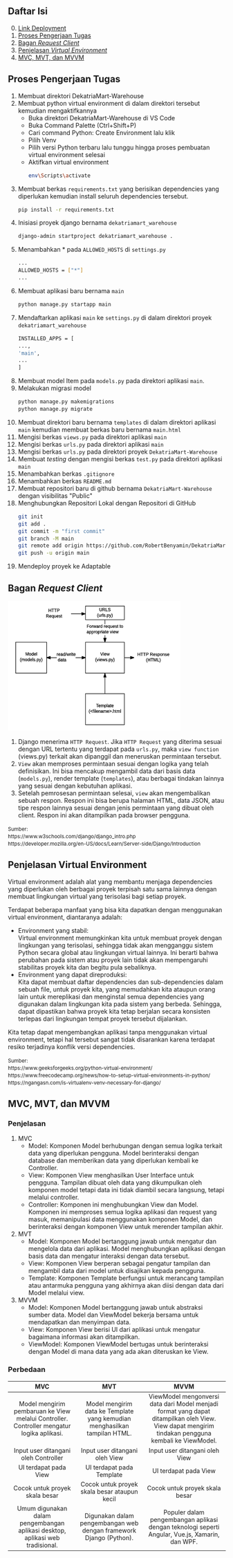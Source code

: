 ## Daftar Isi

0. [Link Deployment](https://dekatriamart-warehouse.adaptable.app/)
1. [Proses Pengerjaan Tugas](#proses-pengerjaan-tugas)
2. [Bagan _Request Client_](#bagan-request-client)
3. [Penjelasan _Virtual Environment_](#penjelasan-virtual-environment)
4. [MVC, MVT, dan MVVM](#mvc-mvt-dan-mvvm)

## Proses Pengerjaan Tugas

1. Membuat direktori DekatriaMart-Warehouse
2. Membuat python virtual environment di dalam direktori tersebut kemudian mengaktifkannya
    - Buka direktori DekatriaMart-Warehouse di VS Code
    - Buka Command Palette (Ctrl+Shift+P)
    - Cari command Python: Create Environment lalu klik
    - Pilih Venv
    - Pilih versi Python terbaru lalu tunggu hingga proses pembuatan virtual environment selesai
    - Aktifkan virtual environment
        ```bash
        env\Scripts\activate
        ```
3. Membuat berkas `requirements.txt` yang berisikan dependencies yang diperlukan kemudian install seluruh dependencies tersebut.
    ```bash
    pip install -r requirements.txt
    ```
4. Inisiasi proyek django bernama `dekatriamart_warehouse`
    ```bash
    django-admin startproject dekatriamart_warehouse .
    ```
5. Menambahkan \* pada `ALLOWED_HOSTS` di `settings.py`
    ```bash
    ...
    ALLOWED_HOSTS = ["*"]
    ...
    ```
6. Membuat aplikasi baru bernama `main`
    ```bash
    python manage.py startapp main
    ```
7. Mendaftarkan aplikasi `main` ke `settings.py` di dalam direktori proyek `dekatriamart_warehouse`
    ```bash
    INSTALLED_APPS = [
    ...,
    'main',
    ...
    ]
    ```
8. Membuat model Item pada `models.py` pada direktori aplikasi `main`.
9. Melakukan migrasi model
    ```bash
    python manage.py makemigrations
    python manage.py migrate
    ```
10. Membuat direktori baru bernama `templates` di dalam direktori aplikasi `main` kemudian membuat berkas baru bernama `main.html`
11. Mengisi berkas `views.py` pada direktori aplikasi `main`
12. Mengisi berkas `urls.py` pada direktori aplikasi `main`
13. Mengisi berkas `urls.py` pada direktori proyek `DekatriaMart-Warehouse`
14. Membuat _testing_ dengan mengisi berkas `test.py` pada direktori aplikasi `main`
15. Menambahkan berkas `.gitignore`
16. Menambahkan berkas `README.md`
17. Membuat repositori baru di github bernama `DekatriaMart-Warehouse` dengan visibilitas "Public"
18. Menghubungkan Repositori Lokal dengan Repositori di GitHub
    ```bash
    git init
    git add .
    git commit -m "first commit"
    git branch -M main
    git remote add origin https://github.com/RobertBenyamin/DekatriaMart-Warehouse.git
    git push -u origin main
    ```
19. Mendeploy proyek ke Adaptable

## Bagan _Request Client_
<img src="static/images/django_request.png" alt="Bagan" width="400" height="300"> <br>
1. Django menerima `HTTP Request`. Jika `HTTP Request` yang diterima sesuai dengan URL tertentu yang terdapat pada `urls.py`, maka `view function` (views.py) terkait akan dipanggil dan meneruskan permintaan tersebut.
2. `View` akan memproses permintaan sesuai dengan logika yang telah definisikan. Ini bisa mencakup mengambil data dari basis data (`models.py`), render template (`templates`), atau berbagai tindakan lainnya yang sesuai dengan kebutuhan aplikasi.
3. Setelah pemrosesan permintaan selesai, `view` akan mengembalikan sebuah respon. Respon ini bisa berupa halaman HTML, data JSON, atau tipe respon lainnya sesuai dengan jenis permintaan yang dibuat oleh client. Respon ini akan ditampilkan pada browser pengguna.

<small>
Sumber: <br>  
https://www.w3schools.com/django/django_intro.php <br>
https://developer.mozilla.org/en-US/docs/Learn/Server-side/Django/Introduction
</small>

## Penjelasan Virtual Environment
Virtual environment adalah alat yang membantu menjaga dependencies yang diperlukan oleh berbagai proyek terpisah satu sama lainnya dengan membuat lingkungan virtual yang terisolasi bagi setiap proyek.

Terdapat beberapa manfaat yang bisa kita dapatkan dengan menggunakan virtual environment, diantaranya adalah:
- Environment yang stabil: <br>
Virtual environment memungkinkan kita untuk membuat proyek dengan lingkungan yang terisolasi, sehingga tidak akan mengganggu sistem Python secara global atau lingkungan virtual lainnya. Ini berarti bahwa perubahan pada sistem atau proyek lain tidak akan mempengaruhi stabilitas proyek kita dan begitu pula sebaliknya.
- Environment yang dapat direproduksi: <br> 
Kita dapat membuat daftar dependencies dan sub-dependencies dalam sebuah file, untuk proyek kita, yang memudahkan kita ataupun orang lain untuk mereplikasi dan menginstal semua dependencies yang digunakan dalam lingkungan kita pada sistem yang berbeda. Sehingga, dapat dipastikan bahwa proyek kita tetap berjalan secara konsisten terlepas dari lingkungan tempat proyek tersebut dijalankan.

Kita tetap dapat mengembangkan aplikasi tanpa menggunakan virtual environment, tetapi hal tersebut sangat tidak disarankan karena terdapat resiko terjadinya konflik versi dependencies. 

<small>
Sumber: <br>  
https://www.geeksforgeeks.org/python-virtual-environment/ <br>
https://www.freecodecamp.org/news/how-to-setup-virtual-environments-in-python/ <br>
https://ngangasn.com/is-virtualenv-venv-necessary-for-django/
</small>

## MVC, MVT, dan MVVM
### Penjelasan
1. MVC
    - Model: Komponen Model berhubungan dengan semua logika terkait data yang diperlukan pengguna. Model berinteraksi dengan database dan memberikan data yang diperlukan kembali ke Controller.
    - View: Komponen View menghasilkan User Interface untuk pengguna. Tampilan dibuat oleh data yang dikumpulkan oleh komponen model tetapi data ini tidak diambil secara langsung, tetapi melalui controller.
    - Controller: Komponen ini menghubungkan View dan Model. Komponen ini memproses semua logika aplikasi dan request yang masuk, memanipulasi data menggunakan komponen Model, dan berinteraksi dengan komponen View untuk merender tampilan akhir.
2. MVT
    - Model: Komponen Model bertanggung jawab untuk mengatur dan mengelola data dari aplikasi. Model menghubungkan aplikasi dengan basis data dan mengatur interaksi dengan data tersebut.
    - View: Komponen View berperan sebagai pengatur tampilan dan mengambil data dari model untuk disajikan kepada pengguna.
    - Template: Komponen Template berfungsi untuk merancang tampilan atau antarmuka pengguna yang akhirnya akan diisi dengan data dari Model melalui view.
3. MVVM
    - Model: Komponen Model bertanggung jawab untuk abstraksi sumber data. Model dan ViewModel bekerja bersama untuk mendapatkan dan menyimpan data.
    - View: Komponen View berisi UI dari aplikasi untuk mengatur bagaimana informasi akan ditampilkan.
    - ViewModel: Komponen ViewModel bertugas untuk berinteraksi dengan Model di mana data yang ada akan diteruskan ke View.
### Perbedaan
MVC | MVT  | MVVM
:---: | :---: | :---: 
Model mengirim pembaruan ke View melalui Controller. Controller mengatur logika aplikasi. | Model mengirim data ke Template yang kemudian menghasilkan tampilan HTML.  | ViewModel mengonversi data dari Model menjadi format yang dapat ditampilkan oleh View. View dapat mengirim tindakan pengguna kembali ke ViewModel.
Input user ditangani oleh Controller | Input user ditangani oleh View  | Input user ditangani oleh View
UI terdapat pada View | UI terdapat pada Template | UI terdapat pada View
Cocok untuk proyek skala besar | Cocok untuk proyek skala besar ataupun kecil  | Cocok untuk proyek skala besar
Umum digunakan dalam pengembangan aplikasi desktop, aplikasi web tradisional. | Digunakan dalam pengembangan web dengan framework Django (Python).  | Populer dalam pengembangan aplikasi dengan teknologi seperti Angular, Vue.js, Xamarin, dan WPF.